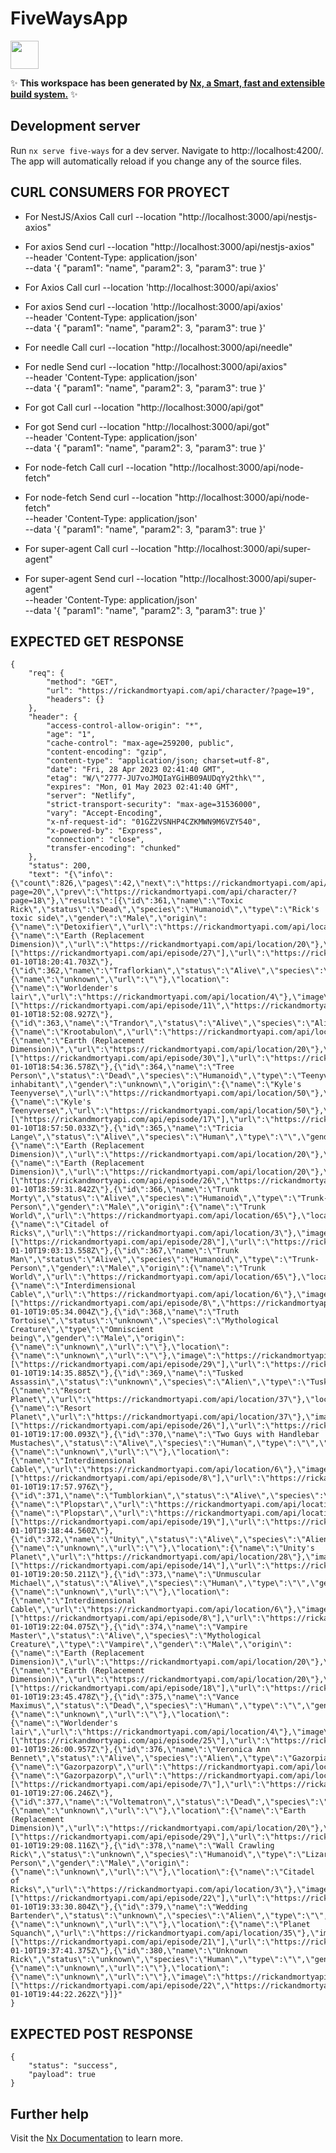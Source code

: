 # FiveWaysApp

<a alt="Nx logo" href="https://nx.dev" target="_blank" rel="noreferrer"><img src="https://raw.githubusercontent.com/nrwl/nx/master/images/nx-logo.png" width="45"></a>

✨ **This workspace has been generated by [Nx, a Smart, fast and extensible build system.](https://nx.dev)** ✨

## Development server

Run `nx serve five-ways` for a dev server. Navigate to http://localhost:4200/. The app will automatically reload if you change any of the source files.

## CURL CONSUMERS FOR PROYECT
- For NestJS/Axios Call
  curl --location "http://localhost:3000/api/nestjs-axios"

- For axios Send
  curl --location "http://localhost:3000/api/nestjs-axios" \
   --header 'Content-Type: application/json' \
   --data '{
  "param1": "name",
  "param2": 3,
  "param3": true
  }'


- For Axios Call
  curl --location 'http://localhost:3000/api/axios'

- For axios Send
  curl --location 'http://localhost:3000/api/axios' \
   --header 'Content-Type: application/json' \
   --data '{
  "param1": "name",
  "param2": 3,
  "param3": true
  }'

- For needle Call
  curl --location "http://localhost:3000/api/needle"

- For nedle Send
  curl --location "http://localhost:3000/api/axios" \
   --header 'Content-Type: application/json' \
   --data '{
  "param1": "name",
  "param2": 3,
  "param3": true
  }'

- For got Call
  curl --location "http://localhost:3000/api/got"

- For got Send
  curl --location "http://localhost:3000/api/got" \
   --header 'Content-Type: application/json' \
   --data '{
  "param1": "name",
  "param2": 3,
  "param3": true
  }'

- For node-fetch Call
  curl --location "http://localhost:3000/api/node-fetch"

- For node-fetch Send
  curl --location "http://localhost:3000/api/node-fetch" \
  --header 'Content-Type: application/json' \
  --data '{
  "param1": "name",
  "param2": 3,
  "param3": true
  }'

- For super-agent Call
  curl --location "http://localhost:3000/api/super-agent"

- For super-agent Send
  curl --location "http://localhost:3000/api/super-agent" \
  --header 'Content-Type: application/json' \
  --data '{
  "param1": "name",
  "param2": 3,
  "param3": true
  }'


## EXPECTED GET RESPONSE

```
{
    "req": {
        "method": "GET",
        "url": "https://rickandmortyapi.com/api/character/?page=19",
        "headers": {}
    },
    "header": {
        "access-control-allow-origin": "*",
        "age": "1",
        "cache-control": "max-age=259200, public",
        "content-encoding": "gzip",
        "content-type": "application/json; charset=utf-8",
        "date": "Fri, 28 Apr 2023 02:41:40 GMT",
        "etag": "W/\"2777-JU7voJMQIaYGiHB09AUDqYy2thk\"",
        "expires": "Mon, 01 May 2023 02:41:40 GMT",
        "server": "Netlify",
        "strict-transport-security": "max-age=31536000",
        "vary": "Accept-Encoding",
        "x-nf-request-id": "01GZ2VSNHP4CZKMWN9M6VZY540",
        "x-powered-by": "Express",
        "connection": "close",
        "transfer-encoding": "chunked"
    },
    "status": 200,
    "text": "{\"info\":{\"count\":826,\"pages\":42,\"next\":\"https://rickandmortyapi.com/api/character/?page=20\",\"prev\":\"https://rickandmortyapi.com/api/character/?page=18\"},\"results\":[{\"id\":361,\"name\":\"Toxic Rick\",\"status\":\"Dead\",\"species\":\"Humanoid\",\"type\":\"Rick's toxic side\",\"gender\":\"Male\",\"origin\":{\"name\":\"Detoxifier\",\"url\":\"https://rickandmortyapi.com/api/location/64\"},\"location\":{\"name\":\"Earth (Replacement Dimension)\",\"url\":\"https://rickandmortyapi.com/api/location/20\"},\"image\":\"https://rickandmortyapi.com/api/character/avatar/361.jpeg\",\"episode\":[\"https://rickandmortyapi.com/api/episode/27\"],\"url\":\"https://rickandmortyapi.com/api/character/361\",\"created\":\"2018-01-10T18:20:41.703Z\"},{\"id\":362,\"name\":\"Traflorkian\",\"status\":\"Alive\",\"species\":\"Alien\",\"type\":\"Traflorkian\",\"gender\":\"unknown\",\"origin\":{\"name\":\"unknown\",\"url\":\"\"},\"location\":{\"name\":\"Worldender's lair\",\"url\":\"https://rickandmortyapi.com/api/location/4\"},\"image\":\"https://rickandmortyapi.com/api/character/avatar/362.jpeg\",\"episode\":[\"https://rickandmortyapi.com/api/episode/11\",\"https://rickandmortyapi.com/api/episode/13\",\"https://rickandmortyapi.com/api/episode/19\",\"https://rickandmortyapi.com/api/episode/21\",\"https://rickandmortyapi.com/api/episode/25\"],\"url\":\"https://rickandmortyapi.com/api/character/362\",\"created\":\"2018-01-10T18:52:08.927Z\"},{\"id\":363,\"name\":\"Trandor\",\"status\":\"Alive\",\"species\":\"Alien\",\"type\":\"Krootabulan\",\"gender\":\"Male\",\"origin\":{\"name\":\"Krootabulon\",\"url\":\"https://rickandmortyapi.com/api/location/45\"},\"location\":{\"name\":\"Earth (Replacement Dimension)\",\"url\":\"https://rickandmortyapi.com/api/location/20\"},\"image\":\"https://rickandmortyapi.com/api/character/avatar/363.jpeg\",\"episode\":[\"https://rickandmortyapi.com/api/episode/30\"],\"url\":\"https://rickandmortyapi.com/api/character/363\",\"created\":\"2018-01-10T18:54:36.578Z\"},{\"id\":364,\"name\":\"Tree Person\",\"status\":\"Dead\",\"species\":\"Humanoid\",\"type\":\"Teenyverse inhabitant\",\"gender\":\"unknown\",\"origin\":{\"name\":\"Kyle's Teenyverse\",\"url\":\"https://rickandmortyapi.com/api/location/50\"},\"location\":{\"name\":\"Kyle's Teenyverse\",\"url\":\"https://rickandmortyapi.com/api/location/50\"},\"image\":\"https://rickandmortyapi.com/api/character/avatar/364.jpeg\",\"episode\":[\"https://rickandmortyapi.com/api/episode/17\"],\"url\":\"https://rickandmortyapi.com/api/character/364\",\"created\":\"2018-01-10T18:57:50.033Z\"},{\"id\":365,\"name\":\"Tricia Lange\",\"status\":\"Alive\",\"species\":\"Human\",\"type\":\"\",\"gender\":\"Female\",\"origin\":{\"name\":\"Earth (Replacement Dimension)\",\"url\":\"https://rickandmortyapi.com/api/location/20\"},\"location\":{\"name\":\"Earth (Replacement Dimension)\",\"url\":\"https://rickandmortyapi.com/api/location/20\"},\"image\":\"https://rickandmortyapi.com/api/character/avatar/365.jpeg\",\"episode\":[\"https://rickandmortyapi.com/api/episode/26\",\"https://rickandmortyapi.com/api/episode/27\",\"https://rickandmortyapi.com/api/episode/36\",\"https://rickandmortyapi.com/api/episode/38\",\"https://rickandmortyapi.com/api/episode/46\"],\"url\":\"https://rickandmortyapi.com/api/character/365\",\"created\":\"2018-01-10T18:59:31.842Z\"},{\"id\":366,\"name\":\"Trunk Morty\",\"status\":\"Alive\",\"species\":\"Humanoid\",\"type\":\"Trunk-Person\",\"gender\":\"Male\",\"origin\":{\"name\":\"Trunk World\",\"url\":\"https://rickandmortyapi.com/api/location/65\"},\"location\":{\"name\":\"Citadel of Ricks\",\"url\":\"https://rickandmortyapi.com/api/location/3\"},\"image\":\"https://rickandmortyapi.com/api/character/avatar/366.jpeg\",\"episode\":[\"https://rickandmortyapi.com/api/episode/28\"],\"url\":\"https://rickandmortyapi.com/api/character/366\",\"created\":\"2018-01-10T19:03:13.558Z\"},{\"id\":367,\"name\":\"Trunk Man\",\"status\":\"Alive\",\"species\":\"Humanoid\",\"type\":\"Trunk-Person\",\"gender\":\"Male\",\"origin\":{\"name\":\"Trunk World\",\"url\":\"https://rickandmortyapi.com/api/location/65\"},\"location\":{\"name\":\"Interdimensional Cable\",\"url\":\"https://rickandmortyapi.com/api/location/6\"},\"image\":\"https://rickandmortyapi.com/api/character/avatar/367.jpeg\",\"episode\":[\"https://rickandmortyapi.com/api/episode/8\",\"https://rickandmortyapi.com/api/episode/28\"],\"url\":\"https://rickandmortyapi.com/api/character/367\",\"created\":\"2018-01-10T19:05:34.004Z\"},{\"id\":368,\"name\":\"Truth Tortoise\",\"status\":\"unknown\",\"species\":\"Mythological Creature\",\"type\":\"Omniscient being\",\"gender\":\"Male\",\"origin\":{\"name\":\"unknown\",\"url\":\"\"},\"location\":{\"name\":\"unknown\",\"url\":\"\"},\"image\":\"https://rickandmortyapi.com/api/character/avatar/368.jpeg\",\"episode\":[\"https://rickandmortyapi.com/api/episode/29\"],\"url\":\"https://rickandmortyapi.com/api/character/368\",\"created\":\"2018-01-10T19:14:35.885Z\"},{\"id\":369,\"name\":\"Tusked Assassin\",\"status\":\"unknown\",\"species\":\"Alien\",\"type\":\"Tuskfish\",\"gender\":\"Male\",\"origin\":{\"name\":\"Resort Planet\",\"url\":\"https://rickandmortyapi.com/api/location/37\"},\"location\":{\"name\":\"Resort Planet\",\"url\":\"https://rickandmortyapi.com/api/location/37\"},\"image\":\"https://rickandmortyapi.com/api/character/avatar/369.jpeg\",\"episode\":[\"https://rickandmortyapi.com/api/episode/26\"],\"url\":\"https://rickandmortyapi.com/api/character/369\",\"created\":\"2018-01-10T19:17:00.093Z\"},{\"id\":370,\"name\":\"Two Guys with Handlebar Mustaches\",\"status\":\"Alive\",\"species\":\"Human\",\"type\":\"\",\"gender\":\"Male\",\"origin\":{\"name\":\"unknown\",\"url\":\"\"},\"location\":{\"name\":\"Interdimensional Cable\",\"url\":\"https://rickandmortyapi.com/api/location/6\"},\"image\":\"https://rickandmortyapi.com/api/character/avatar/370.jpeg\",\"episode\":[\"https://rickandmortyapi.com/api/episode/8\"],\"url\":\"https://rickandmortyapi.com/api/character/370\",\"created\":\"2018-01-10T19:17:57.976Z\"},{\"id\":371,\"name\":\"Tumblorkian\",\"status\":\"Alive\",\"species\":\"Alien\",\"type\":\"Tumblorkian\",\"gender\":\"Male\",\"origin\":{\"name\":\"Plopstar\",\"url\":\"https://rickandmortyapi.com/api/location/66\"},\"location\":{\"name\":\"Plopstar\",\"url\":\"https://rickandmortyapi.com/api/location/66\"},\"image\":\"https://rickandmortyapi.com/api/character/avatar/371.jpeg\",\"episode\":[\"https://rickandmortyapi.com/api/episode/19\"],\"url\":\"https://rickandmortyapi.com/api/character/371\",\"created\":\"2018-01-10T19:18:44.560Z\"},{\"id\":372,\"name\":\"Unity\",\"status\":\"Alive\",\"species\":\"Alien\",\"type\":\"Hivemind\",\"gender\":\"Genderless\",\"origin\":{\"name\":\"unknown\",\"url\":\"\"},\"location\":{\"name\":\"Unity's Planet\",\"url\":\"https://rickandmortyapi.com/api/location/28\"},\"image\":\"https://rickandmortyapi.com/api/character/avatar/372.jpeg\",\"episode\":[\"https://rickandmortyapi.com/api/episode/14\"],\"url\":\"https://rickandmortyapi.com/api/character/372\",\"created\":\"2018-01-10T19:20:50.211Z\"},{\"id\":373,\"name\":\"Unmuscular Michael\",\"status\":\"Alive\",\"species\":\"Human\",\"type\":\"\",\"gender\":\"Male\",\"origin\":{\"name\":\"unknown\",\"url\":\"\"},\"location\":{\"name\":\"Interdimensional Cable\",\"url\":\"https://rickandmortyapi.com/api/location/6\"},\"image\":\"https://rickandmortyapi.com/api/character/avatar/373.jpeg\",\"episode\":[\"https://rickandmortyapi.com/api/episode/8\"],\"url\":\"https://rickandmortyapi.com/api/character/373\",\"created\":\"2018-01-10T19:22:04.075Z\"},{\"id\":374,\"name\":\"Vampire Master\",\"status\":\"Alive\",\"species\":\"Mythological Creature\",\"type\":\"Vampire\",\"gender\":\"Male\",\"origin\":{\"name\":\"Earth (Replacement Dimension)\",\"url\":\"https://rickandmortyapi.com/api/location/20\"},\"location\":{\"name\":\"Earth (Replacement Dimension)\",\"url\":\"https://rickandmortyapi.com/api/location/20\"},\"image\":\"https://rickandmortyapi.com/api/character/avatar/374.jpeg\",\"episode\":[\"https://rickandmortyapi.com/api/episode/18\"],\"url\":\"https://rickandmortyapi.com/api/character/374\",\"created\":\"2018-01-10T19:23:45.478Z\"},{\"id\":375,\"name\":\"Vance Maximus\",\"status\":\"Dead\",\"species\":\"Human\",\"type\":\"\",\"gender\":\"Male\",\"origin\":{\"name\":\"unknown\",\"url\":\"\"},\"location\":{\"name\":\"Worldender's lair\",\"url\":\"https://rickandmortyapi.com/api/location/4\"},\"image\":\"https://rickandmortyapi.com/api/character/avatar/375.jpeg\",\"episode\":[\"https://rickandmortyapi.com/api/episode/25\"],\"url\":\"https://rickandmortyapi.com/api/character/375\",\"created\":\"2018-01-10T19:26:00.957Z\"},{\"id\":376,\"name\":\"Veronica Ann Bennet\",\"status\":\"Alive\",\"species\":\"Alien\",\"type\":\"Gazorpian\",\"gender\":\"Female\",\"origin\":{\"name\":\"Gazorpazorp\",\"url\":\"https://rickandmortyapi.com/api/location/40\"},\"location\":{\"name\":\"Gazorpazorp\",\"url\":\"https://rickandmortyapi.com/api/location/40\"},\"image\":\"https://rickandmortyapi.com/api/character/avatar/376.jpeg\",\"episode\":[\"https://rickandmortyapi.com/api/episode/7\"],\"url\":\"https://rickandmortyapi.com/api/character/376\",\"created\":\"2018-01-10T19:27:06.246Z\"},{\"id\":377,\"name\":\"Voltematron\",\"status\":\"Dead\",\"species\":\"Alien\",\"type\":\"Parasite\",\"gender\":\"unknown\",\"origin\":{\"name\":\"unknown\",\"url\":\"\"},\"location\":{\"name\":\"Earth (Replacement Dimension)\",\"url\":\"https://rickandmortyapi.com/api/location/20\"},\"image\":\"https://rickandmortyapi.com/api/character/avatar/377.jpeg\",\"episode\":[\"https://rickandmortyapi.com/api/episode/29\"],\"url\":\"https://rickandmortyapi.com/api/character/377\",\"created\":\"2018-01-10T19:29:08.116Z\"},{\"id\":378,\"name\":\"Wall Crawling Rick\",\"status\":\"unknown\",\"species\":\"Humanoid\",\"type\":\"Lizard-Person\",\"gender\":\"Male\",\"origin\":{\"name\":\"unknown\",\"url\":\"\"},\"location\":{\"name\":\"Citadel of Ricks\",\"url\":\"https://rickandmortyapi.com/api/location/3\"},\"image\":\"https://rickandmortyapi.com/api/character/avatar/378.jpeg\",\"episode\":[\"https://rickandmortyapi.com/api/episode/22\"],\"url\":\"https://rickandmortyapi.com/api/character/378\",\"created\":\"2018-01-10T19:33:30.804Z\"},{\"id\":379,\"name\":\"Wedding Bartender\",\"status\":\"unknown\",\"species\":\"Alien\",\"type\":\"\",\"gender\":\"Male\",\"origin\":{\"name\":\"unknown\",\"url\":\"\"},\"location\":{\"name\":\"Planet Squanch\",\"url\":\"https://rickandmortyapi.com/api/location/35\"},\"image\":\"https://rickandmortyapi.com/api/character/avatar/379.jpeg\",\"episode\":[\"https://rickandmortyapi.com/api/episode/21\"],\"url\":\"https://rickandmortyapi.com/api/character/379\",\"created\":\"2018-01-10T19:37:41.375Z\"},{\"id\":380,\"name\":\"Unknown Rick\",\"status\":\"unknown\",\"species\":\"Human\",\"type\":\"\",\"gender\":\"Male\",\"origin\":{\"name\":\"unknown\",\"url\":\"\"},\"location\":{\"name\":\"unknown\",\"url\":\"\"},\"image\":\"https://rickandmortyapi.com/api/character/avatar/380.jpeg\",\"episode\":[\"https://rickandmortyapi.com/api/episode/22\",\"https://rickandmortyapi.com/api/episode/51\"],\"url\":\"https://rickandmortyapi.com/api/character/380\",\"created\":\"2018-01-10T19:44:22.262Z\"}]}"
}
```

## EXPECTED POST RESPONSE

```
{
    "status": "success",
    "payload": true
}
```

## Further help

Visit the [Nx Documentation](https://nx.dev) to learn more.
